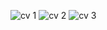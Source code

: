 ![cv 1](<img width="574" height="910" alt="image" src="https://github.com/user-attachments/assets/65e0d79f-76a4-4f0b-b58b-ed6d7a801b9e" />)
![cv 2](<img width="572" height="912" alt="image" src="https://github.com/user-attachments/assets/f1d54d38-0eb4-4abd-a827-db0f71d77121" />)
![cv 3](<img width="571" height="913" alt="image" src="https://github.com/user-attachments/assets/7011d8d0-9772-45e3-ae37-8d29bf69485b" />)
